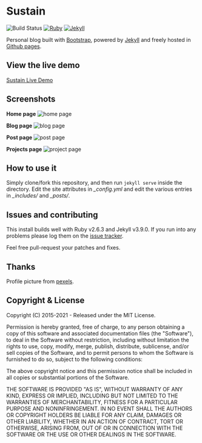 # Sustain

![Build Status](https://github.com/jekyller/sustain/actions/workflows/jekyll_build.yml/badge.svg)
[![Ruby](https://img.shields.io/badge/ruby-2.6.3-blue.svg?style=flat)](http://travis-ci.org/jekyller/sustain)
[![Jekyll](https://img.shields.io/badge/jekyll-3.9.0-blue.svg?style=flat)](http://travis-ci.org/jekyller/sustain)

Personal blog built with [Bootstrap](http://getbootstrap.com/), powered by [Jekyll](http://jekyllrb.com/) and freely
hosted in [Github pages](https://pages.github.com/).


## View the live demo

[Sustain Live Demo](https://jekyller.github.io/sustain)


## Screenshots

**Home page**
![home page](https://raw.githubusercontent.com/jekyller/sustain/gh-pages/assets/images/screen1.png)

**Blog page**
![blog page](https://raw.githubusercontent.com/jekyller/sustain/gh-pages/assets/images/screen2.png)

**Post page**
![post page](https://raw.githubusercontent.com/jekyller/sustain/gh-pages/assets/images/screen3.png)

**Projects page**
![project page](https://raw.githubusercontent.com/jekyller/sustain/gh-pages/assets/images/screen4.png)


## How to use it

Simply clone/fork this repository, and then run `jekyll serve` inside the directory.
Edit the site attributes in *_config.yml* and edit the various entries in *_includes/* and *_posts/*.




## Issues and contributing

This install builds well with Ruby v2.6.3 and Jekyll v3.9.0. If you run into any problems please log them on the [issue tracker](https://github.com/jekyller/sustain/issues).

Feel free pull-request your patches and fixes.


## Thanks

Profile picture from [pexels](https://www.pexels.com/photo/portrait-black-african-ethnicity-person-9494/).


## Copyright & License

Copyright (C) 2015-2021 - Released under the MIT License.

Permission is hereby granted, free of charge, to any person obtaining a copy of this software and associated documentation files (the "Software"), to deal in the Software without restriction, including without limitation the rights to use, copy, modify, merge, publish, distribute, sublicense, and/or sell copies of the Software, and to permit persons to whom the Software is furnished to do so, subject to the following conditions:

The above copyright notice and this permission notice shall be included in all copies or substantial portions of the Software.

THE SOFTWARE IS PROVIDED "AS IS", WITHOUT WARRANTY OF ANY KIND, EXPRESS OR IMPLIED, INCLUDING BUT NOT LIMITED TO THE WARRANTIES OF MERCHANTABILITY, FITNESS FOR A PARTICULAR PURPOSE AND
NONINFRINGEMENT. IN NO EVENT SHALL THE AUTHORS OR COPYRIGHT HOLDERS BE LIABLE FOR ANY CLAIM, DAMAGES OR OTHER LIABILITY, WHETHER IN AN ACTION OF CONTRACT, TORT OR OTHERWISE, ARISING FROM, OUT OF OR IN CONNECTION WITH THE SOFTWARE OR THE USE OR OTHER DEALINGS IN THE SOFTWARE.
